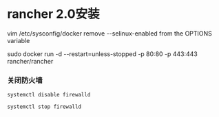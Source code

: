 # rancher 2.0安装

vim /etc/sysconfig/docker
 remove --selinux-enabled from the OPTIONS variable

sudo docker run -d --restart=unless-stopped -p 80:80 -p 443:443 rancher/rancher


### 关闭防火墙 


```
systemctl disable firewalld

systemctl stop firewalld


```

